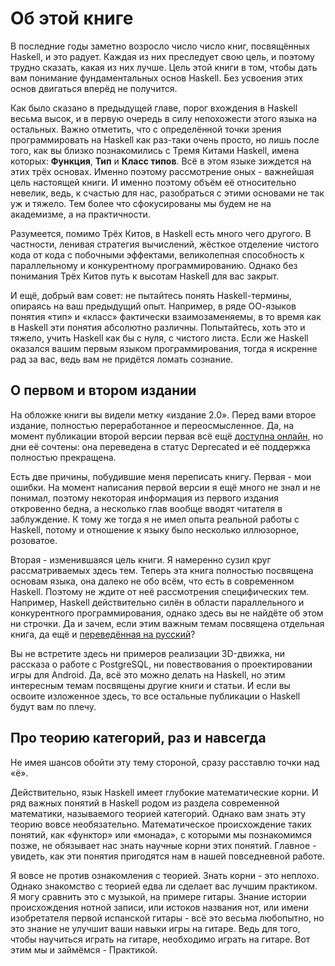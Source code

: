 # Об этой книге

В последние годы заметно возросло число число книг, посвящённых Haskell, и это радует. Каждая из них преследует свою цель, и поэтому трудно сказать, какая из них лучше. Цель этой книги в том, чтобы дать вам понимание фундаментальных основ Haskell. Без усвоения этих основ двигаться вперёд не получится.

Как было сказано в предыдущей главе, порог вхождения в Haskell весьма высок, и в первую очередь в силу непохожести этого языка на остальных. Важно отметить, что с определённой точки зрения программировать на Haskell как раз-таки очень просто, но лишь после того, как вы близко познакомились с Тремя Китами Haskell, имена которых: **Функция**, **Тип** и **Класс типов**. Всё в этом языке зиждется на этих трёх основах. Именно поэтому рассмотрение оных - важнейшая цель настоящей книги. И именно поэтому объём её относительно невелик, ведь, к счастью для нас, разобраться с этими основами не так уж и тяжело. Тем более что сфокусированы мы будем не на академизме, а на практичности.

Разумеется, помимо Трёх Китов, в Haskell есть много чего другого. В частности, ленивая стратегия вычислений, жёсткое отделение чистого кода от кода с побочными эффектами, великолепная способность к параллельному и конкурентному программированию. Однако без понимания Трёх Китов путь к высотам Haskell для вас закрыт.

И ещё, добрый вам совет: не пытайтесь понять Haskell-термины, опираясь на ваш предыдущий опыт. Например, в ряде ОО-языков понятия &laquo;тип&raquo; и &laquo;класс&raquo; фактически взаимозаменяемы, в то время как в Haskell эти понятия абсолютно различны. Попытайтесь, хоть это и тяжело, учить Haskell как бы с нуля, с чистого листа. Если же Haskell оказался вашим первым языком программирования, тогда я искренне рад за вас, ведь вам не придётся ломать сознание.

## О первом и втором издании

На обложке книги вы видели метку &laquo;издание 2.0&raquo;. Перед вами второе издание, полностью переработанное и переосмысленное. Да, на момент публикации второй версии первая всё ещё [доступна онлайн](http://ohaskell.dshevchenko.biz/), но дни её сочтены: она переведена в статус Deprecated и её поддержка полностью прекращена.

Есть две причины, побудившие меня переписать книгу. Первая - мои ошибки. На момент написания первой версии я ещё много не знал и не понимал, поэтому некоторая информация из первого издания откровенно бедна, а несколько глав вообще вводят читателя в заблуждение. К тому же тогда я не имел опыта реальной работы с Haskell, потому и отношение к языку было несколько иллюзорное, розоватое.

Вторая - изменившаяся цель книги. Я намеренно сузил круг рассматриваемых здесь тем. Теперь эта книга полностью посвящена основам языка, она далеко не обо всём, что есть в современном Haskell. Поэтому не ждите от неё рассмотрения специфических тем. Например, Haskell действительно силён в области параллельного и конкурентного программирования, однако здесь вы не найдёте об этом ни строчки. Да и зачем, если этим важным темам посвящена отдельная книга, да ещё и [переведённая на русский](http://www.ozon.ru/context/detail/id/27292818/)?

Вы не встретите здесь ни примеров реализации 3D-движка, ни рассказа о работе с PostgreSQL, ни повествования о проектировании игры для Android. Да, всё это можно делать на Haskell, но этим интересным темам посвящены другие книги и статьи. И если вы освоите изложенное здесь, то все остальные публикации о Haskell будут вам по плечу.

## Про теорию категорий, раз и навсегда

Не имея шансов обойти эту тему стороной, сразу расставлю точки над &laquo;ё&raquo;.

Действительно, язык Haskell имеет глубокие математические корни. И ряд важных понятий в Haskell родом из раздела современной математики, называемого теорией категорий. Однако вам знать эту теорию вовсе необязательно. Математическое происхождение таких понятий, как &laquo;функтор&raquo; или &laquo;монада&raquo;, с которыми мы познакомимся позже, не обязывает нас знать научные корни этих понятий. Главное - увидеть, как эти понятия пригодятся нам в нашей повседневной работе.

Я вовсе не против ознакомления с теорией. Знать корни - это неплохо. Однако знакомство с теорией едва ли сделает вас лучшим практиком. Я могу сравнить это с музыкой, на примере гитары. Знание истории происхождения нотной записи, или истоков названия нот, или имени изобретателя первой испанской гитары - всё это весьма любопытно, но это знание не улучшит ваши навыки игры на гитаре. Ведь для того, чтобы научиться играть на гитаре, необходимо играть на гитаре. Вот этим мы и займёмся - Практикой.

